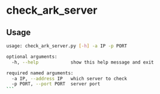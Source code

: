 # check_ark_server

## Usage
````bash
usage: check_ark_server.py [-h] -a IP -p PORT

optional arguments:
  -h, --help            show this help message and exit

required named arguments:
  -a IP, --address IP   which server to check
  -p PORT, --port PORT  server port
```
